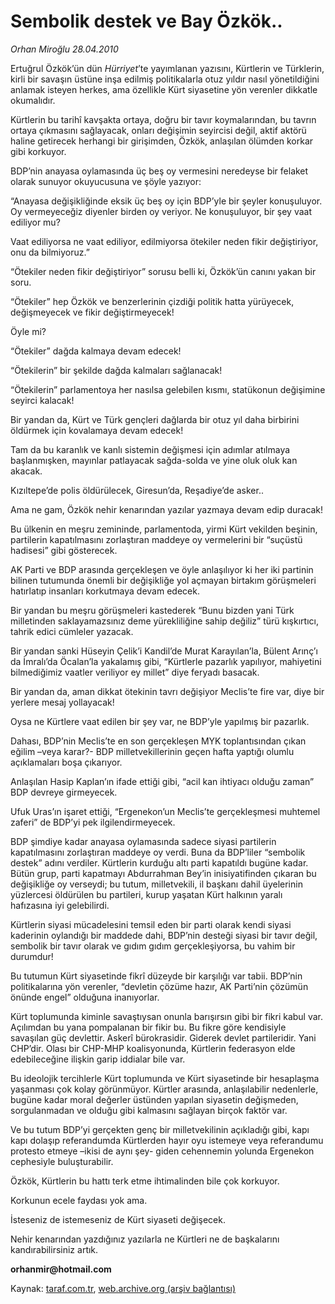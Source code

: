 # Sembolik destek ve Bay Özkök..

*Orhan Miroğlu 28.04.2010*

<div class="yazi"><p>Ertuğrul Özkök’ün dün <i>Hürriyet</i>’te yayımlanan yazısını, Kürtlerin ve Türklerin, kirli bir savaşın üstüne inşa edilmiş politikalarla otuz yıldır nasıl yönetildiğini anlamak isteyen herkes, ama özellikle Kürt siyasetine yön verenler dikkatle okumalıdır. </p>
<p>Kürtlerin bu tarihî kavşakta ortaya, doğru bir tavır koymalarından, bu tavrın ortaya çıkmasını sağlayacak, onları değişimin seyircisi değil, aktif aktörü haline getirecek herhangi bir girişimden, Özkök, anlaşılan ölümden korkar gibi korkuyor.</p>
<p>BDP’nin anayasa oylamasında üç beş oy vermesini neredeyse bir felaket olarak sunuyor okuyucusuna ve şöyle yazıyor:</p>
<p>“Anayasa değişikliğinde eksik üç beş oy için BDP’yle bir şeyler konuşuluyor. Oy vermeyeceğiz diyenler birden oy veriyor. Ne konuşuluyor, bir şey vaat ediliyor mu?</p>
<p>Vaat ediliyorsa ne vaat ediliyor, edilmiyorsa ötekiler neden fikir değiştiriyor, onu da bilmiyoruz.”</p>
<p>“Ötekiler neden fikir değiştiriyor” sorusu belli ki, Özkök’ün canını yakan bir soru. </p>
<p>“Ötekiler” hep Özkök ve benzerlerinin çizdiği politik hatta yürüyecek, değişmeyecek ve fikir değiştirmeyecek! </p>
<p>Öyle mi?</p>
<p>“Ötekiler” dağda kalmaya devam edecek!</p>
<p>“Ötekilerin” bir şekilde dağda kalmaları sağlanacak!</p>
<p>“Ötekilerin” parlamentoya her nasılsa gelebilen kısmı, statükonun değişimine seyirci kalacak!</p>
<p>Bir yandan da, Kürt ve Türk gençleri dağlarda bir otuz yıl daha birbirini öldürmek için kovalamaya devam edecek!</p>
<p>Tam da bu karanlık ve kanlı sistemin değişmesi için adımlar atılmaya başlanmışken, mayınlar patlayacak sağda-solda ve yine oluk oluk kan akacak.</p>
<p>Kızıltepe’de polis öldürülecek, Giresun’da, Reşadiye’de asker..</p>
<p>Ama ne gam, Özkök nehir kenarından yazılar yazmaya devam edip duracak! </p>
<p>Bu ülkenin en meşru zemininde, parlamentoda, yirmi Kürt vekilden beşinin, partilerin kapatılmasını zorlaştıran maddeye oy vermelerini bir “suçüstü hadisesi” gibi gösterecek.</p>
<p>AK Parti ve BDP arasında gerçekleşen ve öyle anlaşılıyor ki her iki partinin bilinen tutumunda önemli bir değişikliğe yol açmayan birtakım görüşmeleri hatırlatıp insanları korkutmaya devam edecek. </p>
<p>Bir yandan bu meşru görüşmeleri kastederek “Bunu bizden yani Türk milletinden saklayamazsınız deme yürekliliğine sahip değiliz” türü kışkırtıcı, tahrik edici cümleler yazacak.</p>
<p>Bir yandan sanki Hüseyin Çelik’i Kandil’de Murat Karayılan’la, Bülent Arınç’ı da İmralı’da Öcalan’la yakalamış gibi, “Kürtlerle pazarlık yapılıyor, mahiyetini bilmediğimiz vaatler veriliyor ey millet” diye feryadı basacak. </p>
<p>Bir yandan da, aman dikkat ötekinin tavrı değişiyor Meclis’te fire var, diye bir yerlere mesaj yollayacak! </p>
<p>Oysa ne Kürtlere vaat edilen bir şey var, ne BDP’yle yapılmış bir pazarlık.</p>
<p>Dahası, BDP’nin Meclis’te en son gerçekleşen MYK toplantısından çıkan eğilim –veya karar?- BDP milletvekillerinin geçen hafta yaptığı olumlu açıklamaları boşa çıkarıyor. </p>
<p>Anlaşılan Hasip Kaplan’ın ifade ettiği gibi, “acil kan ihtiyacı olduğu zaman” BDP devreye girmeyecek.</p>
<p>Ufuk Uras’ın işaret ettiği, “Ergenekon’un Meclis’te gerçekleşmesi muhtemel zaferi” de BDP’yi pek ilgilendirmeyecek. </p>
<p>BDP şimdiye kadar anayasa oylamasında sadece siyasi partilerin kapatılmasını zorlaştıran maddeye oy verdi. Buna da BDP’liler “sembolik destek” adını verdiler. Kürtlerin kurduğu altı parti kapatıldı bugüne kadar. Bütün grup, parti kapatmayı Abdurrahman Bey’in inisiyatifinden çıkaran bu değişikliğe oy verseydi; bu tutum, milletvekili, il başkanı dahil üyelerinin yüzlercesi öldürülen bu partileri, kurup yaşatan Kürt halkının yaralı hafızasına iyi gelebilirdi. </p>
<p>Kürtlerin siyasi mücadelesini temsil eden bir parti olarak kendi siyasi kaderinin oylandığı bir maddede dahi, BDP’nin desteği siyasi bir tavır değil, sembolik bir tavır olarak ve gıdım gıdım gerçekleşiyorsa, bu vahim bir durumdur! </p>
<p>Bu tutumun Kürt siyasetinde fikrî düzeyde bir karşılığı var tabii. BDP’nin politikalarına yön verenler, “devletin çözüme hazır, AK Parti’nin çözümün önünde engel” olduğuna inanıyorlar.</p>
<p>Kürt toplumunda kiminle savaştıysan onunla barışırsın gibi bir fikri kabul var. Açılımdan bu yana pompalanan bir fikir bu. Bu fikre göre kendisiyle savaşılan güç devlettir. Askerî bürokrasidir. Giderek devlet partileridir. Yani CHP’dir. Olası bir CHP-MHP koalisyonunda, Kürtlerin federasyon elde edebileceğine ilişkin garip iddialar bile var. </p>
<p>Bu ideolojik tercihlerle Kürt toplumunda ve Kürt siyasetinde bir hesaplaşma yaşanması çok kolay görünmüyor. Kürtler arasında, anlaşılabilir nedenlerle, bugüne kadar moral değerler üstünden yapılan siyasetin değişmeden, sorgulanmadan ve olduğu gibi kalmasını sağlayan birçok faktör var. </p>
<p>Ve bu tutum BDP’yi gerçekten genç bir milletvekilinin açıkladığı gibi, kapı kapı dolaşıp referandumda Kürtlerden hayır oyu istemeye veya referandumu protesto etmeye –ikisi de aynı şey- giden cehennemin yolunda Ergenekon cephesiyle buluşturabilir. </p>
<p>Özkök, Kürtlerin bu hattı terk etme ihtimalinden bile çok korkuyor.</p>
<p>Korkunun ecele faydası yok ama.</p>
<p>İsteseniz de istemeseniz de Kürt siyaseti değişecek.</p>
<p>Nehir kenarından yazdığınız yazılarla ne Kürtleri ne de başkalarını kandırabilirsiniz artık.</p>
<p><b>orhanmir@hotmail.com</b></p></div>

Kaynak: [taraf.com.tr](http://www.taraf.com.tr:80/makale/11073.htm), [web.archive.org (arşiv bağlantısı)](http://web.archive.org/web/20100501230600/http://www.taraf.com.tr:80/makale/11073.htm)
